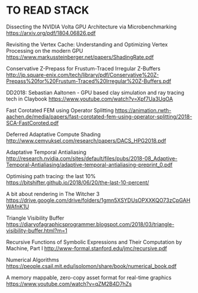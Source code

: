 # TO READ STACK

Dissecting the NVIDIA Volta GPU Architecture via Microbenchmarking
https://arxiv.org/pdf/1804.06826.pdf

Revisiting the Vertex Cache: Understanding and Optimizing Vertex Processing on the modern GPU
https://www.markussteinberger.net/papers/ShadingRate.pdf

Conservative Z-Prepass for Frustum-Traced Irregular Z-Buffers
http://jp.square-enix.com/tech/library/pdf/Conservative%20Z-Prepass%20for%20Frustum-Traced%20Irregular%20Z-Buffers.pdf

DD2018: Sebastian Aaltonen - GPU based clay simulation and ray tracing tech in Claybook
https://www.youtube.com/watch?v=Xpf7Ua3UqOA

Fast Corotated FEM using Operator Splitting
https://animation.rwth-aachen.de/media/papers/fast-corotated-fem-using-operator-splitting/2018-SCA-FastCoroted.pdf

Deferred Adaptative Compute Shading
http://www.cemyuksel.com/research/papers/DACS_HPG2018.pdf

Adaptative Temporal Antialiasing
http://research.nvidia.com/sites/default/files/pubs/2018-08_Adaptive-Temporal-Antialiasing/adaptive-temporal-antialiasing-preprint_0.pdf

Optimising path tracing: the last 10%
https://bitshifter.github.io/2018/06/20/the-last-10-percent/

A bit about rendering in The Witcher 3
https://drive.google.com/drive/folders/1gmn5XSYDUsOPXXKQO73zCpGAHWAfnK1U

Triangle Visibility Buffer
https://diaryofagraphicsprogrammer.blogspot.com/2018/03/triangle-visibility-buffer.html?m=1

Recursive Functions of Symbolic Expressions and Their Computation by Machine, Part I
http://www-formal.stanford.edu/jmc/recursive.pdf

Numerical Algorithms
https://people.csail.mit.edu/jsolomon/share/book/numerical_book.pdf

A memory mappable, zero-copy asset format for real-time graphics
https://www.youtube.com/watch?v=qZM2B4D7hZs

